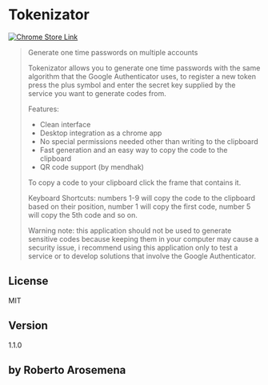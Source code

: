 Tokenizator
===========

[![Chrome Store Link](http://i.imgur.com/z6WQeop.png)](https://chrome.google.com/webstore/detail/tokenizator/cfeppjpdaokjflnpmdmflnhecgbjicjm)

>Generate one time passwords on multiple accounts
>
>Tokenizator allows you to generate one time passwords with the same algorithm that the Google Authenticator uses, to register a new token press the plus symbol and enter the secret key supplied by the service you want to generate codes from.
>
>Features:
>- Clean interface
>- Desktop integration as a chrome app
>- No special permissions needed other than writing to the clipboard
>- Fast generation and an easy way to copy the code to the clipboard
>- QR code support (by mendhak)
>
>To copy a code to your clipboard click the frame that contains it.
>
>Keyboard Shortcuts:
>numbers 1-9 will copy the code to the clipboard based on their position, number 1 will copy the first code, number 5 will copy the 5th code and so on.
>
>Warning note: this application should not be used to generate sensitive codes because keeping them in your computer may cause a security issue, i recommend using this application only to test a service or to develop solutions that involve the Google Authenticator.

License
--
MIT

Version
--
1.1.0

by Roberto Arosemena
--
